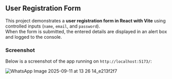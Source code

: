 

## User Registration Form

This project demonstrates a **user registration form in React with Vite** using controlled inputs (`name`, `email`, and `password`).  
When the form is submitted, the entered details are displayed in an alert box and logged to the console.

### Screenshot
Below is a screenshot of the app running on `http://localhost:5173/`:

![WhatsApp Image 2025-09-11 at 13 26 14_e213f2f7](https://github.com/user-attachments/assets/3f9acc78-fa14-4375-939f-457a3a544d93)
